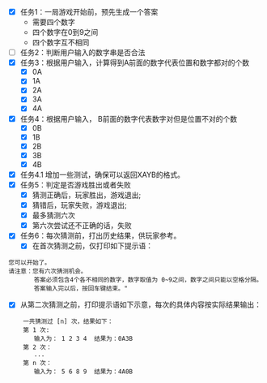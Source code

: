  - [x] 任务1：一局游戏开始前，预先生成一个答案
    * 需要四个数字
    * 四个数字在0到9之间
    * 四个数字互不相同
 - [ ] 任务2：判断用户输入的数字串是否合法
 - [x] 任务3：根据用户输入，计算得到A前面的数字代表位置和数字都对的个数
    - [x] 0A
    - [x] 1A
    - [x] 2A
    - [x] 3A
    - [x] 4A
 - [x] 任务4：根据用户输入， B前面的数字代表数字对但是位置不对的个数
    - [x] 0B
    - [x] 1B
    - [x] 2B
    - [x] 3B
    - [x] 4B 
 - [x] 任务4.1 增加一些测试，确保可以返回XAYB的格式。
 - [x] 任务5：判定是否游戏胜出或者失败
    - [x] 猜测正确后，玩家胜出，游戏退出;
    - [x] 猜错后，玩家失败，游戏退出;
    - [x] 最多猜测六次
    - [x] 第六次尝试还不正确的话，失败
 - [x] 任务6：每次猜测前，打出历史结果，供玩家参考。
   - [x] 在首次猜测之前，仅打印如下提示语：
```
您可以开始了。
请注意：您有六次猜测机会。
       答案必须包含4个各不相同的数字，数字取值为 0~9之间，数字之间只能以空格分隔。
       答案输入完以后，按回车键结束。"
```
   - [x] 从第二次猜测之前，打印提示语如下示意，每次的具体内容按实际结果输出： 

```
    一共猜测过 [n] 次，结果如下：
    第 1 次: 
       输入为： 1 2 3 4  结果为：0A3B
    第 2 次：
       ...
    第 n 次：
       输入为： 5 6 8 9  结果为：4A0B 
```
